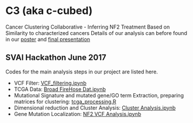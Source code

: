 # C3 (aka c-cubed)
Cancer Clustering Collaborative - Inferring NF2 Treatment Based on Similarity to characterized cancers
Details of our analysis can before found in our [poster](HackPoster.pdf) and [final presentation](C3finalpresentation.pdf)

## SVAI Hackathon June 2017
Codes for the main analysis steps in our project are listed here. 
* VCF Filter: [VCF_filtering.ipynb](VCF_filtering.ipynb)
* TCGA Data: [Broad FireHose Dat\.ipynb](Broad%20FireHose%20Data.ipynb)
* Mutational Signature and mutated gene/GO term Extraction, preparing matrices for clustering: [tcga_processing.R](tcga_processing.R)
* Dimensional reduction and Cluster Analysis:	[Cluster Analysis.ipynb](Cluster%20Analysis.ipynb)
* Gene Mutation Localization: [NF2 VCF Analysis.ipynb](NF2%20VCF%20Analysis.ipynb)

